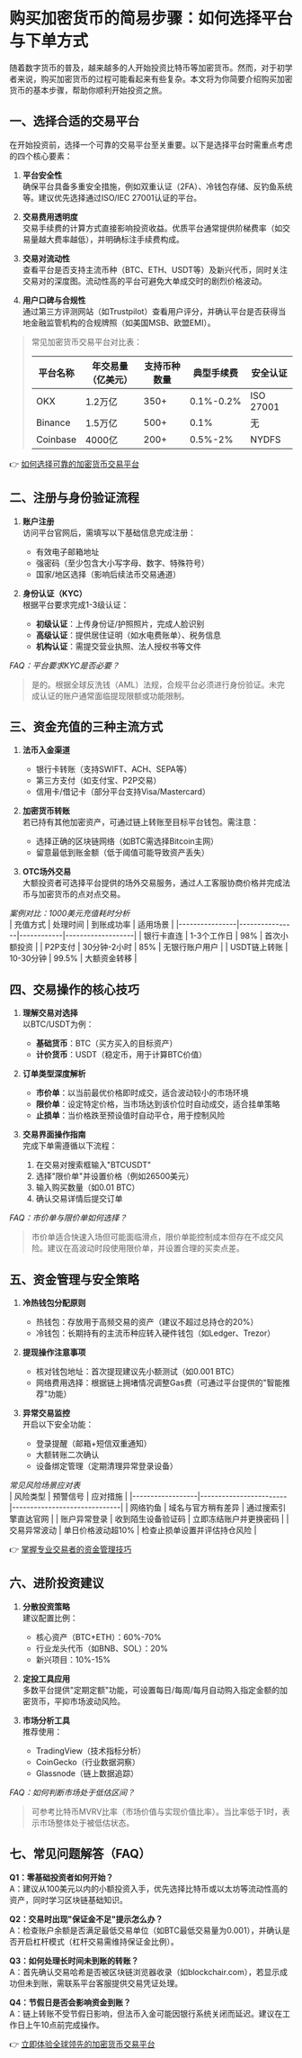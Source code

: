 # 购买加密货币的简易步骤：如何选择平台与下单方式

随着数字货币的普及，越来越多的人开始投资比特币等加密货币。然而，对于初学者来说，购买加密货币的过程可能看起来有些复杂。本文将为你简要介绍购买加密货币的基本步骤，帮助你顺利开始投资之旅。

## 一、选择合适的交易平台

在开始投资前，选择一个可靠的交易平台至关重要。以下是选择平台时需重点考虑的四个核心要素：

1. **平台安全性**  
   确保平台具备多重安全措施，例如双重认证（2FA）、冷钱包存储、反钓鱼系统等。建议优先选择通过ISO/IEC 27001认证的平台。

2. **交易费用透明度**  
   交易手续费的计算方式直接影响投资收益。优质平台通常提供阶梯费率（如交易量越大费率越低），并明确标注手续费构成。

3. **交易对流动性**  
   查看平台是否支持主流币种（BTC、ETH、USDT等）及新兴代币，同时关注交易对的深度图。流动性高的平台可避免大单成交时的剧烈价格波动。

4. **用户口碑与合规性**  
   通过第三方评测网站（如Trustpilot）查看用户评分，并确认平台是否获得当地金融监管机构的合规牌照（如美国MSB、欧盟EMI）。

> 常见加密货币交易平台对比表：
> 
> | 平台名称 | 年交易量（亿美元） | 支持币种数量 | 典型手续费 | 安全认证 |
> |---------|--------------------|--------------|-------------|----------|
> | OKX     | 1.2万亿            | 350+         | 0.1%-0.2%   | ISO 27001 |
> | Binance | 1.5万亿            | 500+         | 0.1%        | 无        |
> | Coinbase| 4000亿             | 200+         | 0.5%-2%     | NYDFS     |

👉 [如何选择可靠的加密货币交易平台](https://bit.ly/okx_welcome)

## 二、注册与身份验证流程

1. **账户注册**  
   访问平台官网后，需填写以下基础信息完成注册：
   - 有效电子邮箱地址
   - 强密码（至少包含大小写字母、数字、特殊符号）
   - 国家/地区选择（影响后续法币交易通道）

2. **身份认证（KYC）**  
   根据平台要求完成1-3级认证：
   - **初级认证**：上传身份证/护照照片，完成人脸识别
   - **高级认证**：提供居住证明（如水电费账单）、税务信息
   - **机构认证**：需提交营业执照、法人授权书等文件

*FAQ：平台要求KYC是否必要？*  
> 是的。根据全球反洗钱（AML）法规，合规平台必须进行身份验证。未完成认证的账户通常面临提现限额或功能限制。

## 三、资金充值的三种主流方式

1. **法币入金渠道**  
   - 银行卡转账（支持SWIFT、ACH、SEPA等）
   - 第三方支付（如支付宝、P2P交易）
   - 信用卡/借记卡（部分平台支持Visa/Mastercard）

2. **加密货币转账**  
   若已持有其他加密资产，可通过链上转账至目标平台钱包。需注意：
   - 选择正确的区块链网络（如BTC需选择Bitcoin主网）
   - 留意最低到账金额（低于阈值可能导致资产丢失）

3. **OTC场外交易**  
   大额投资者可选择平台提供的场外交易服务，通过人工客服协商价格并完成法币与加密货币的点对点交易。

*案例对比：1000美元充值耗时分析*  
| 充值方式       | 处理时间       | 到账成功率 | 适用场景          |
|----------------|----------------|------------|-------------------|
| 银行卡直连     | 1-3个工作日    | 98%        | 首次小额投资      |
| P2P支付        | 30分钟-2小时   | 85%        | 无银行账户用户    |
| USDT链上转账   | 10-30分钟      | 99.5%      | 大额资金转移      |

## 四、交易操作的核心技巧

1. **理解交易对选择**  
   以BTC/USDT为例：
   - **基础货币**：BTC（买方买入的目标资产）
   - **计价货币**：USDT（稳定币，用于计算BTC价值）

2. **订单类型深度解析**  
   - **市价单**：以当前最优价格即时成交，适合波动较小的市场环境
   - **限价单**：设定特定价格，当市场达到该价位时自动成交，适合挂单策略
   - **止损单**：当价格跌至预设值时自动平仓，用于控制风险

3. **交易界面操作指南**  
   完成下单需遵循以下流程：
   1. 在交易对搜索框输入"BTCUSDT"
   2. 选择"限价单"并设置价格（例如26500美元）
   3. 输入购买数量（如0.01 BTC）
   4. 确认交易详情后提交订单

*FAQ：市价单与限价单如何选择？*  
> 市价单适合快速入场但可能面临滑点，限价单能控制成本但存在不成交风险。建议在高波动时段使用限价单，并设置合理的买卖点差。

## 五、资金管理与安全策略

1. **冷热钱包分配原则**  
   - 热钱包：存放用于高频交易的资产（建议不超过总持仓的20%）
   - 冷钱包：长期持有的主流币种应转入硬件钱包（如Ledger、Trezor）

2. **提现操作注意事项**  
   - 核对钱包地址：首次提现建议先小额测试（如0.001 BTC）
   - 网络费用选择：根据链上拥堵情况调整Gas费（可通过平台提供的"智能推荐"功能）

3. **异常交易监控**  
   开启以下安全功能：
   - 登录提醒（邮箱+短信双重通知）
   - 大额转账二次确认
   - 设备绑定管理（定期清理异常登录设备）

*常见风险场景应对表*  
| 风险类型         | 预警信号               | 应对措施                     |
|------------------|------------------------|------------------------------|
| 网络钓鱼         | 域名与官方稍有差异     | 通过搜索引擎直达官网         |
| 账户异常登录     | 收到陌生设备验证码     | 立即冻结账户并更换密码       |
| 交易异常波动     | 单日价格波动超10%      | 检查止损单设置并评估持仓风险 |

👉 [掌握专业交易者的资金管理技巧](https://bit.ly/okx_welcome)

## 六、进阶投资建议

1. **分散投资策略**  
   建议配置比例：  
   - 核心资产（BTC+ETH）：60%-70%  
   - 行业龙头代币（如BNB、SOL）：20%  
   - 新兴项目：10%-15%

2. **定投工具应用**  
   多数平台提供"定期定额"功能，可设置每日/每周/每月自动购入指定金额的加密货币，平抑市场波动风险。

3. **市场分析工具**  
   推荐使用：  
   - TradingView（技术指标分析）
   - CoinGecko（行业数据洞察）
   - Glassnode（链上数据追踪）

*FAQ：如何判断市场处于低估区间？*  
> 可参考比特币MVRV比率（市场价值与实现价值比率）。当比率低于1时，表示市场整体处于被低估状态。

## 七、常见问题解答（FAQ）

**Q1：零基础投资者如何开始？**  
A：建议从100美元以内的小额投资入手，优先选择比特币或以太坊等流动性高的资产，同时学习区块链基础知识。

**Q2：交易时出现"保证金不足"提示怎么办？**  
A：检查账户余额是否满足最低交易单位（如BTC最低交易量为0.001），并确认是否开启杠杆模式（杠杆交易需维持保证金比例）。

**Q3：如何处理长时间未到账的转账？**  
A：首先确认交易哈希是否被区块链浏览器收录（如blockchair.com），若显示成功但未到账，需联系平台客服提供交易凭证处理。

**Q4：节假日是否会影响资金到账？**  
A：链上转账不受节假日影响，但法币入金可能因银行系统关闭而延迟。建议在工作日上午10点前完成操作。

👉 [立即体验全球领先的加密货币交易平台](https://bit.ly/okx_welcome)